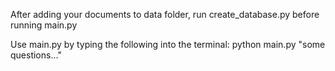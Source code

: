 After adding your documents to data folder, run create_database.py before running main.py

Use main.py by typing the following into the terminal:
python main.py "some questions..."
